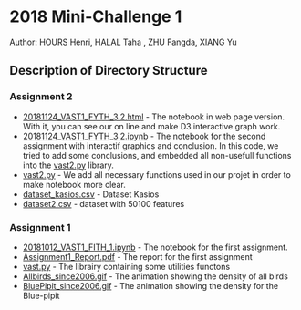 # 2018 Mini-Challenge 1
Author: HOURS Henri, HALAL Taha , ZHU Fangda, XIANG Yu

## Description of Directory  Structure

### Assignment 2
- [20181124_VAST1_FYTH_3.2.html](http://www.zhufangda.com/20181119_VAST1_FYTH_3.1.html) - The notebook in web page version. With it, you can see our on line and make D3 interactive graph work.
- [20181124_VAST1_FYTH_3.2.ipynb](20181119_VAST1_FYTH_3.2.ipynb) - The notebook for the second assignment with interactif graphics and conclusion. In this code, we tried to add some conclusions,  and embedded all non-usefull functions into the [vast2.py](vast2.py) library.
- [vast2.py](vast2.py) - We add all necessary functions used in our projet in order to make notebook more clear. 
- [dataset_kasios.csv](dataset_kasios.csv) - Dataset Kasios
- [dataset2.csv](dataset2.csv) -  dataset with 50100 features

### Assignment 1
- [20181012_VAST1_FITH_1.ipynb](20181012_VAST1_FITH_1.ipynb) - The notebook for the first assignment. 
- [Assignment1_Report.pdf](Assignment1_Report.pdf) - The report for the first assignment
- [vast.py](vast.py) - The librairy containing some utilities functons
- [Allbirds_since2006.gif](Allbirds_since2006.gif) - The animation showing the density of all birds
- [BluePipit_since2006.gif](BluePipit_since2006.gif) - The animation showing the density for the Blue-pipit

